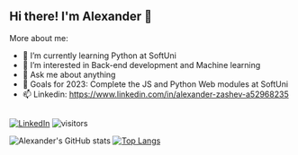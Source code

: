 ## Hi there! I'm Alexander 👋

More about me:
- 🌱 I’m currently learning Python at SoftUni
- 🤖 I’m interested in Back-end development and Machine learning
- 💬 Ask me about anything
- 🚀 Goals for 2023: Complete the JS and Python Web modules at SoftUni
- 📫 Linkedin: https://www.linkedin.com/in/alexander-zashev-a52968235
##
[![LinkedIn](https://img.shields.io/badge/-LinkedIn-0e76a8?style=flat-square&logo=Linkedin&logoColor=white)](https://www.linkedin.com/in/alexander-zashev-a52968235/) 
![visitors](https://visitor-badge.glitch.me/badge?page_id=azashev)

![Alexander's GitHub stats](https://github-readme-stats.vercel.app/api?username=azashev&show_icons=true&theme=tokyonight)
 [![Top Langs](https://github-readme-stats.vercel.app/api/top-langs/?username=azashev&layout=compact)](https://github.com/azashev/github-readme-stats)

